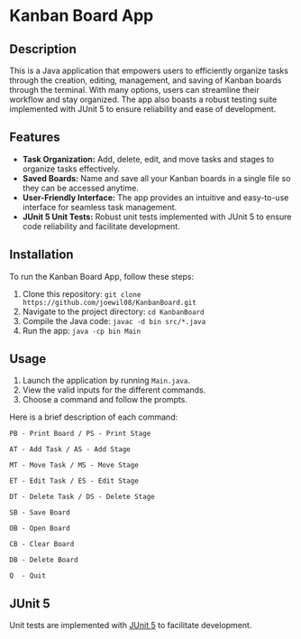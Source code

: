 # Kanban Board App

## Description

This is a Java application that empowers users to efficiently organize tasks through the creation, editing, management, and saving of Kanban boards through the terminal. With many options, users can streamline their workflow and stay organized. The app also boasts a robust testing suite implemented with JUnit 5 to ensure reliability and ease of development.

## Features

- **Task Organization:** Add, delete, edit, and move tasks and stages to organize tasks effectively.
- **Saved Boards:** Name and save all your Kanban boards in a single file so they can be accessed anytime.
- **User-Friendly Interface:** The app provides an intuitive and easy-to-use interface for seamless task management.
- **JUnit 5 Unit Tests:** Robust unit tests implemented with JUnit 5 to ensure code reliability and facilitate development.

## Installation

To run the Kanban Board App, follow these steps:

1. Clone this repository: `git clone https://github.com/joewil08/KanbanBoard.git`
2. Navigate to the project directory: `cd KanbanBoard`
3. Compile the Java code: `javac -d bin src/*.java`
4. Run the app: `java -cp bin Main`

## Usage

1. Launch the application by running `Main.java`.
2. View the valid inputs for the different commands.
3. Choose a command and follow the prompts.

Here is a brief description of each command:

```
PB - Print Board / PS - Print Stage
 
AT - Add Task / AS - Add Stage
 
MT - Move Task / MS - Move Stage
 
ET - Edit Task / ES - Edit Stage
 
DT - Delete Task / DS - Delete Stage
 
SB - Save Board
 
OB - Open Board
  
CB - Clear Board
 
DB - Delete Board
  
Q  - Quit
```

## JUnit 5

Unit tests are implemented with [JUnit 5](https://github.com/junit-team/junit5) to facilitate development.
